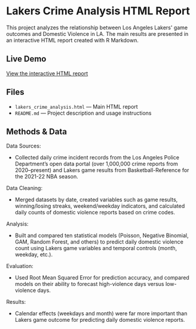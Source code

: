# Lakers Crime Analysis HTML Report

This project analyzes the relationship between Los Angeles Lakers' game outcomes and Domestic Violence in LA. The main results are presented in an interactive HTML report created with R Markdown.

## Live Demo
[View the interactive HTML report](https://rconner1.github.io/lakers_crime_analysis/)



## Files
- `lakers_crime_analysis.html` — Main HTML report 
- `README.md` — Project description and usage instructions

## Methods & Data

Data Sources:
- Collected daily crime incident records from the Los Angeles Police Department’s open data portal (over 1,000,000 crime reports from 2020–present) and Lakers game results from Basketball-Reference for the 2021-22 NBA season.

Data Cleaning:
- Merged datasets by date, created variables such as game results, winning/losing streaks, weekend/weekday indicators, and calculated daily counts of domestic violence reports based on crime codes.

Analysis:
- Built and compared ten statistical models (Poisson, Negative Binomial, GAM, Random Forest, and others) to predict daily domestic violence count using Lakers game variables and temporal controls (month, weekday, etc.).

Evaluation:
- Used Root Mean Squared Error for prediction accuracy, and compared models on their ability to forecast high-violence days versus low-violence days.

Results:
- Calendar effects (weekdays and month) were far more important than Lakers game outcome for predicting daily domestic violence reports.



